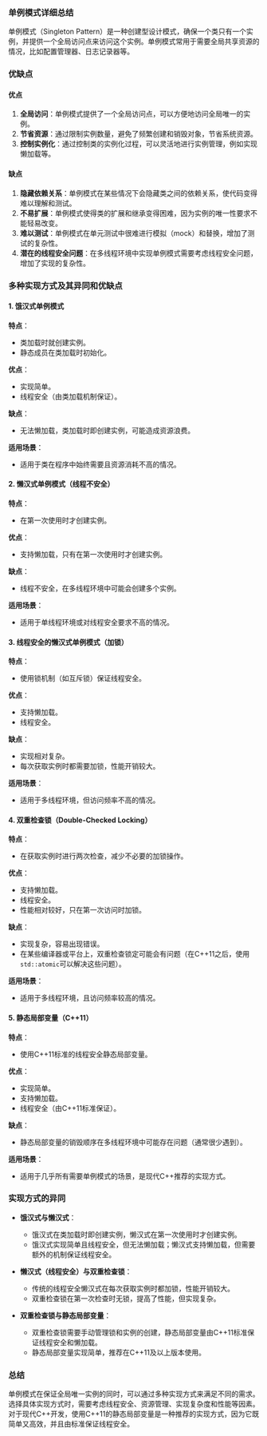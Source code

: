 ### 单例模式详细总结

单例模式（Singleton Pattern）是一种创建型设计模式，确保一个类只有一个实例，并提供一个全局访问点来访问这个实例。单例模式常用于需要全局共享资源的情况，比如配置管理器、日志记录器等。

### 优缺点

#### 优点

1. **全局访问**：单例模式提供了一个全局访问点，可以方便地访问全局唯一的实例。
2. **节省资源**：通过限制实例数量，避免了频繁创建和销毁对象，节省系统资源。
3. **控制实例化**：通过控制类的实例化过程，可以灵活地进行实例管理，例如实现懒加载等。

#### 缺点

1. **隐藏依赖关系**：单例模式在某些情况下会隐藏类之间的依赖关系，使代码变得难以理解和测试。
2. **不易扩展**：单例模式使得类的扩展和继承变得困难，因为实例的唯一性要求不能轻易改变。
3. **难以测试**：单例模式在单元测试中很难进行模拟（mock）和替换，增加了测试的复杂性。
4. **潜在的线程安全问题**：在多线程环境中实现单例模式需要考虑线程安全问题，增加了实现的复杂性。

### 多种实现方式及其异同和优缺点

#### 1. 饿汉式单例模式

**特点**：
- 类加载时就创建实例。
- 静态成员在类加载时初始化。

**优点**：
- 实现简单。
- 线程安全（由类加载机制保证）。

**缺点**：
- 无法懒加载，类加载时即创建实例，可能造成资源浪费。

**适用场景**：
- 适用于类在程序中始终需要且资源消耗不高的情况。

#### 2. 懒汉式单例模式（线程不安全）

**特点**：
- 在第一次使用时才创建实例。

**优点**：
- 支持懒加载，只有在第一次使用时才创建实例。

**缺点**：
- 线程不安全，在多线程环境中可能会创建多个实例。

**适用场景**：
- 适用于单线程环境或对线程安全要求不高的情况。

#### 3. 线程安全的懒汉式单例模式（加锁）

**特点**：
- 使用锁机制（如互斥锁）保证线程安全。

**优点**：
- 支持懒加载。
- 线程安全。

**缺点**：
- 实现相对复杂。
- 每次获取实例时都需要加锁，性能开销较大。

**适用场景**：
- 适用于多线程环境，但访问频率不高的情况。

#### 4. 双重检查锁（Double-Checked Locking）

**特点**：
- 在获取实例时进行两次检查，减少不必要的加锁操作。

**优点**：
- 支持懒加载。
- 线程安全。
- 性能相对较好，只在第一次访问时加锁。

**缺点**：
- 实现复杂，容易出现错误。
- 在某些编译器或平台上，双重检查锁定可能会有问题（在C++11之后，使用`std::atomic`可以解决这些问题）。

**适用场景**：
- 适用于多线程环境，且访问频率较高的情况。

#### 5. 静态局部变量（C++11）

**特点**：
- 使用C++11标准的线程安全静态局部变量。

**优点**：
- 实现简单。
- 支持懒加载。
- 线程安全（由C++11标准保证）。

**缺点**：
- 静态局部变量的销毁顺序在多线程环境中可能存在问题（通常很少遇到）。

**适用场景**：
- 适用于几乎所有需要单例模式的场景，是现代C++推荐的实现方式。

### 实现方式的异同

- **饿汉式与懒汉式**：
    - 饿汉式在类加载时即创建实例，懒汉式在第一次使用时才创建实例。
    - 饿汉式实现简单且线程安全，但无法懒加载；懒汉式支持懒加载，但需要额外的机制保证线程安全。

- **懒汉式（线程安全）与双重检查锁**：
    - 传统的线程安全懒汉式在每次获取实例时都加锁，性能开销较大。
    - 双重检查锁在第一次检查时无锁，提高了性能，但实现复杂。

- **双重检查锁与静态局部变量**：
    - 双重检查锁需要手动管理锁和实例的创建，静态局部变量由C++11标准保证线程安全和懒加载。
    - 静态局部变量实现简单，推荐在C++11及以上版本使用。

### 总结

单例模式在保证全局唯一实例的同时，可以通过多种实现方式来满足不同的需求。选择具体实现方式时，需要考虑线程安全、资源管理、实现复杂度和性能等因素。对于现代C++开发，使用C++11的静态局部变量是一种推荐的实现方式，因为它既简单又高效，并且由标准保证线程安全。